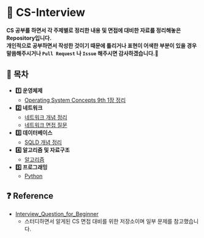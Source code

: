 # :memo: CS-Interview

__CS 공부를 하면서 각 주제별로 정리한 내용 및 면접에 대비한 자료를 정리해놓은 Repository입니다.   
개인적으로 공부하면서 작성한 것이기 때문에 틀리거나 표현이 어색한 부분이 있을 경우 말씀해주시거나 `Pull Request` 나 `Issue` 해주시면 감사하겠습니다.:bow:__   

## :bookmark_tabs: 목차   
  - __:one: 운영체제__   
    - [Operating System Concepts 9th 1장 정리](https://github.com/seongbeenkim/CS-Interview/tree/master/OS)   
  - __:two: 네트워크__   
    - [네트워크 개념 정리](https://github.com/seongbeenkim/CS-Interview/tree/master/Network)   
    - [네트워크 면접 질문](https://github.com/seongbeenkim/CS-Interview/blob/master/Network/Network_Interview_Questions.md)    
  - __:three: 데이터베이스__   
    - [SQLD 개념 정리](https://github.com/seongbeenkim/CS-Interview/tree/master/Database)   
  - __:four: 알고리즘 및 자료구조__   
    - [알고리즘](https://github.com/seongbeenkim/CS-Interview/tree/master/Algorithm)
  - __:five: 프로그래밍__   
    - [Python](https://github.com/seongbeenkim/Python)    

## :question: Reference   
* [Interview_Question_for_Beginner](https://github.com/JaeYeopHan/Interview_Question_for_Beginner/)   
  - 스터디하면서 알게된 CS 면접 대비를 위한 저장소이며 일부 문제를 참고했습니다.     
